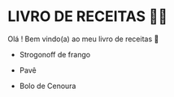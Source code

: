 # LIVRO DE RECEITAS :woman_cook:

Olá ! Bem vindo(a) ao meu livro de receitas :wave:

- Strogonoff de frango
- Pavê

- Bolo de Cenoura


